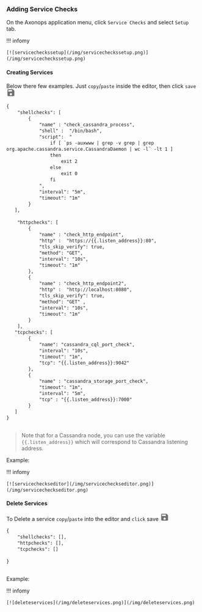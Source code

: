 


###  Adding Service Checks

On the Axonops application menu, click `Service Checks` and select `Setup` tab.

!!! infomy 

    [![servicecheckssetup](/img/servicecheckssetup.png)](/img/servicecheckssetup.png)



####  Creating Services

Below there few examples. Just `copy`/`paste` inside the editor, then click `save` [![save](/img/disk.png)](/img/disk.png)


``` jsonld
{
    "shellchecks": [
        {
            "name" : "check_cassandra_process",
            "shell" :  "/bin/bash",
            "script":  "
                if [ `ps -auxwww | grep -v grep | grep org.apache.cassandra.service.CassandraDaemon | wc -l` -lt 1 ]
                then
                    exit 2
                else
                    exit 0
                fi
            ",
            "interval": "5m",
            "timeout": "1m" 
        }
   ],
 
    "httpchecks": [
        {
            "name" : "check_http_endpoint",
            "http" :  "https://{{.listen_address}}:80",
            "tls_skip_verify": true,
            "method": "GET",
            "interval": "10s",
            "timeout": "1m" 
        },
        {
            "name" : "check_http_endpoint2",
            "http" :  "http://localhost:8080",
            "tls_skip_verify": true,
            "method": "GET" ,
            "interval": "10s",
            "timeout": "1m" 
        }
    ],
   "tcpchecks": [
        {
            "name": "cassandra_cql_port_check",
            "interval": "10s",
            "timeout": "1m",
            "tcp": "{{.listen_address}}:9042"
        },
        {
            "name" : "cassandra_storage_port_check",
            "timeout": "1m",
            "interval": "5m",
            "tcp" : "{{.listen_address}}:7000"
        }
   ]
}
               
```
> Note that for a Cassandra node, you can use the variable `{{.listen_address}}` which will correspond to Cassandra listening address.

Example:

!!! infomy

    
    [![servicecheckseditor](/img/servicecheckseditor.png)](/img/servicecheckseditor.png)


####  Delete Services

To Delete a service `copy`/`paste` into the editor and `click` save  [![save](/img/disk.png)](/img/disk.png)

``` jsonld
{
    "shellchecks": [],
    "httpchecks": [],
    "tcpchecks": []

}
               
```

Example:

!!! infomy

    
    [![deleteservices](/img/deleteservices.png)](/img/deleteservices.png)

